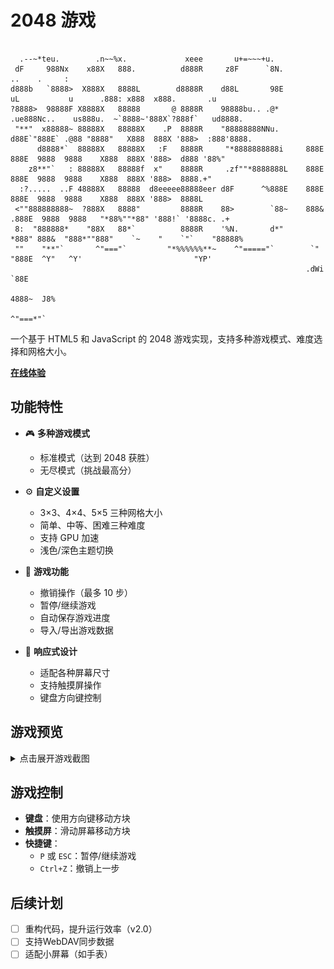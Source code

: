 # 2048 游戏

```

  .--~*teu.        .n~~%x.             xeee       u+=~~~+u.                                                              
 dF     988Nx    x88X   888.          d888R     z8F      `8N.                                ..    .     :               
d888b   `8888>  X888X   8888L        d8888R    d88L       98E          uL           u      .888: x888  x888.       .u    
?8888>  98888F X8888X   88888       @ 8888R    98888bu.. .@*       .ue888Nc..    us888u.  ~`8888~'888X`?888f`   ud8888.  
 "**"  x88888~ 88888X   88888X    .P  8888R    "88888888NNu.      d88E`"888E` .@88 "8888"   X888  888X '888>  :888'8888. 
      d8888*`  88888X   88888X   :F   8888R     "*8888888888i     888E  888E  9888  9888    X888  888X '888>  d888 '88%" 
    z8**"`   : 88888X   88888f  x"    8888R     .zf""*8888888L    888E  888E  9888  9888    X888  888X '888>  8888.+"    
  :?.....  ..F 48888X   88888  d8eeeee88888eer d8F      ^%888E    888E  888E  9888  9888    X888  888X '888>  8888L      
 <""888888888~  ?888X   8888"         8888R    88>        `88~    888& .888E  9888  9888   "*88%""*88" '888!` '8888c. .+ 
 8:  "888888*    "88X   88*`          8888R    '%N.       d*"     *888" 888&  "888*""888"    `~    "    `"`    "88888%   
 ""    "**"`       ^"==="`         "*%%%%%%**~    ^"====="`        `"   "888E  ^Y"   ^Y'                         "YP'    
                                                                  .dWi   `88E                                            
                                                                  4888~  J8%                                             
                                                                   ^"===*"`

```

一个基于 HTML5 和 JavaScript 的 2048 游戏实现，支持多种游戏模式、难度选择和网格大小。

**[在线体验](https://thefurina.github.io/2048-game/)**

## 功能特性

- 🎮 **多种游戏模式**
  - 标准模式（达到 2048 获胜）
  - 无尽模式（挑战最高分）
  
- ⚙️ **自定义设置**
  - 3×3、4×4、5×5 三种网格大小
  - 简单、中等、困难三种难度
  - 支持 GPU 加速
  - 浅色/深色主题切换

- 🔄 **游戏功能**
  - 撤销操作（最多 10 步）
  - 暂停/继续游戏
  - 自动保存游戏进度
  - 导入/导出游戏数据

- 📱 **响应式设计**
  - 适配各种屏幕尺寸
  - 支持触摸屏操作
  - 键盘方向键控制

## 游戏预览

<details>
  <summary>点击展开游戏截图</summary>
  
  ![游戏截图v1.15.3](screenshot1.15.3.jpeg)
  *（图为v1.15.3）*
</details>

## 游戏控制

- **键盘**：使用方向键移动方块
- **触摸屏**：滑动屏幕移动方块
- **快捷键**：
  - `P` 或 `ESC`：暂停/继续游戏
  - `Ctrl+Z`：撤销上一步

## 后续计划

- [ ] 重构代码，提升运行效率（v2.0）
- [ ] 支持WebDAV同步数据
- [ ] 适配小屏幕（如手表）
